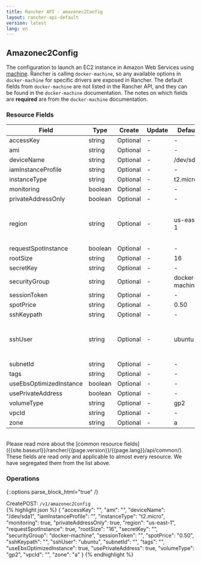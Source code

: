 ```yaml
---
title: Rancher API - amazonec2Config
layout: rancher-api-default
version: latest
lang: en
---
```


## Amazonec2Config

The configuration to launch an EC2 instance in Amazon Web Services using [machine]({{site.baseurl}}/rancher/{{page.version}}/{{page.lang}}/api/api-resources/machine). Rancher is calling `docker-machine`, so any available options in `docker-machine` for specific drivers are exposed in Rancher. The default fields from `docker-machine` are not listed in the Rancher API, and they can be found in the `docker-machine` documentation. The notes on which fields are **required** are from the `docker-machine` documentation.

### Resource Fields

Field | Type | Create | Update | Default | Notes
---|---|---|---|---|---
accessKey | string | Optional | - | - | 
ami | string | Optional | - | - | 
deviceName | string | Optional | - | /dev/sda1 | 
iamInstanceProfile | string | Optional | - | - | 
instanceType | string | Optional | - | t2.micro | 
monitoring | boolean | Optional | - | - | 
privateAddressOnly | boolean | Optional | - | - | 
region | string | Optional | - | us-east-1 | The region to use when launching the host
requestSpotInstance | boolean | Optional | - | - | 
rootSize | string | Optional | - | 16 | 
secretKey | string | Optional | - | - | 
securityGroup | string | Optional | - | docker-machine | 
sessionToken | string | Optional | - | - | 
spotPrice | string | Optional | - | 0.50 | 
sshKeypath | string | Optional | - | - | 
sshUser | string | Optional | - | ubuntu | The ssh username to use to ssh into the host
subnetId | string | Optional | - | - | 
tags | string | Optional | - | - | 
useEbsOptimizedInstance | boolean | Optional | - | - | 
usePrivateAddress | boolean | Optional | - | - | 
volumeType | string | Optional | - | gp2 | 
vpcId | string | Optional | - | - | 
zone | string | Optional | - | a | 

<br>
Please read more about the [common resource fields]({{site.baseurl}}/rancher/{{page.version}}/{{page.lang}}/api/common/). These fields are read only and applicable to almost every resource. We have segregated them from the list above.

### Operations
{::options parse_block_html="true" /}
<a id="create"></a>
<div class="action"><span class="header">Create<span class="headerright">POST:  <code>/v1/amazonec2Config</code></span></span>
<div class="action-contents">
{% highlight json %}
{
	"accessKey": "",
	"ami": "",
	"deviceName": "/dev/sda1",
	"iamInstanceProfile": "",
	"instanceType": "t2.micro",
	"monitoring": true,
	"privateAddressOnly": true,
	"region": "us-east-1",
	"requestSpotInstance": true,
	"rootSize": "16",
	"secretKey": "",
	"securityGroup": "docker-machine",
	"sessionToken": "",
	"spotPrice": "0.50",
	"sshKeypath": "",
	"sshUser": "ubuntu",
	"subnetId": "",
	"tags": "",
	"useEbsOptimizedInstance": true,
	"usePrivateAddress": true,
	"volumeType": "gp2",
	"vpcId": "",
	"zone": "a"
}
{% endhighlight %}
</div>
</div>





